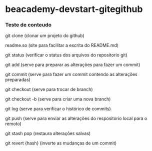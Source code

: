 # beacademy-devstart-gitegithub

### Teste de conteudo

git clone (clonar um projeto do github)

readme.so (site para facilitar a escrita do README.md)

git status (verificar o status dos arquivos do repositorio git)

git add (serve para preparar as alterações para fazer um commit)

git commit (serve para fazer um commit contendo as alterações preparadas)

git checkout (serve para trocar de branch)

git checkout -b (serve para criar uma nova branch)

git log (serve para verificar o histórico de commits)

git push (serve para enviar as alterações do respositorio local para o remoto)

git stash pop (restaura alterações salvas)

git revert {hash} (inverte as mudanças de um commit) 
